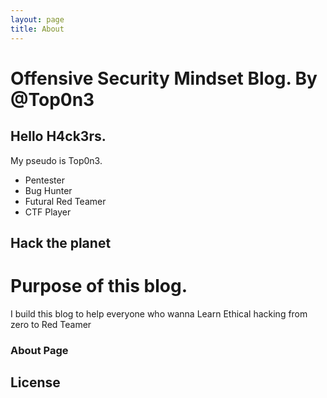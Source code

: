 ```yaml
---
layout: page
title: About
---
```

#  Offensive Security Mindset Blog.  By @Top0n3

## Hello H4ck3rs. 
My pseudo is Top0n3. 
- Pentester
- Bug Hunter
- Futural Red Teamer
- CTF Player

## Hack the planet

# Purpose of this blog.
I build this blog to help everyone who wanna Learn Ethical hacking from zero to Red Teamer
### About Page

## License

